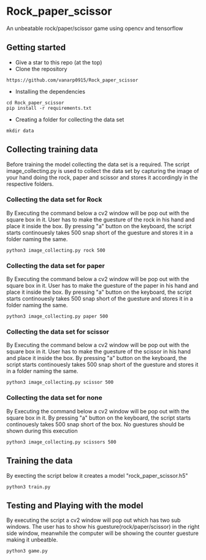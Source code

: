 # Rock_paper_scissor
An unbeatable rock/paper/scissor game using opencv and tensorflow 

## Getting started
* Give a star to this repo (at the top)
* Clone the repository

```
https://github.com/vanarp0915/Rock_paper_scissor
```
* Installing the dependencies
```
cd Rock_paper_scissor
pip install -r requirements.txt 
```
* Creating a folder for collecting the data set
```
mkdir data
```
## Collecting training data
Before training the model collecting the data set is a required. The script image_collecting.py is used to collect the data set by capturing the image of your hand doing the rock, paper and scissor and stores it accordingly in the respective folders. 

### Collecting the data set for Rock
By Executing the command below a cv2 window will be pop out with the square box in it. User has to make the guesture of the rock in his hand and place it inside the box. By pressing "a" button on the keyboard, the script starts continouesly takes 500 snap short of the guesture and stores it in a folder naming the same.  
```
python3 image_collecting.py rock 500
```
### Collecting the data set for paper
By Executing the command below a cv2 window will be pop out with the square box in it. User has to make the guesture of the paper in his hand and place it inside the box. By pressing "a" button on the keyboard, the script starts continouesly takes 500 snap short of the guesture and stores it in a folder naming the same.
```
python3 image_collecting.py paper 500
```
### Collecting the data set for scissor
By Executing the command below a cv2 window will be pop out with the square box in it. User has to make the guesture of the scissor in his hand and place it inside the box. By pressing "a" button on the keyboard, the script starts continouesly takes 500 snap short of the guesture and stores it in a folder naming the same.
```
python3 image_collecting.py scissor 500
```
### Collecting the data set for none
By Executing the command below a cv2 window will be pop out with the square box in it. By pressing "a" button on the keyboard, the script starts continouesly takes 500 snap short of the box. No guestures should be shown during this execution
```
python3 image_collecting.py scissors 500
```
## Training the data
By execting the script below it creates a model "rock_paper_scissor.h5"
```
python3 train.py
```
## Testing and Playing with the model
By executing the script a cv2 window will pop out which has two sub windows. The user has to show his guesture(rock/paper/scissor) in the right side window, meanwhile the computer will be showing the counter guesture making it unbeatble.
```
python3 game.py
```
